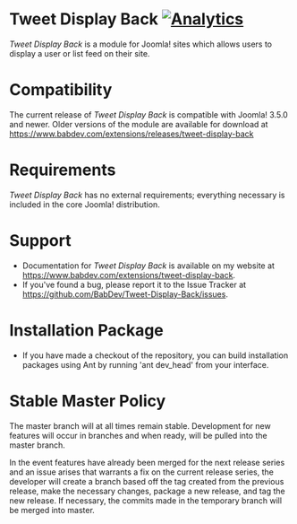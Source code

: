 Tweet Display Back [![Analytics](https://ga-beacon.appspot.com/UA-42602973-2/tweet-display-back/readme)](https://github.com/igrigorik/ga-beacon)
===============
*Tweet Display Back* is a module for Joomla! sites which allows users to display a user or list feed on their site.

Compatibility
===============
The current release of *Tweet Display Back* is compatible with Joomla! 3.5.0 and newer.  Older versions of the module are available for download at https://www.babdev.com/extensions/releases/tweet-display-back

Requirements
===============
*Tweet Display Back* has no external requirements; everything necessary is included in the core Joomla! distribution.

Support
===============
* Documentation for *Tweet Display Back* is available on my website at https://www.babdev.com/extensions/tweet-display-back.
* If you've found a bug, please report it to the Issue Tracker at https://github.com/BabDev/Tweet-Display-Back/issues.

Installation Package
===============
* If you have made a checkout of the repository, you can build installation packages using Ant by running 'ant dev_head' from your interface.

Stable Master Policy
===============
The master branch will at all times remain stable.  Development for new features will occur in branches and when ready, will be pulled into the master branch.

In the event features have already been merged for the next release series and an issue arises that warrants a fix on the current release series, the developer will create a branch based off the tag created from the previous release, make the necessary changes, package a new release, and tag the new release.  If necessary, the commits made in the temporary branch will be merged into master.
